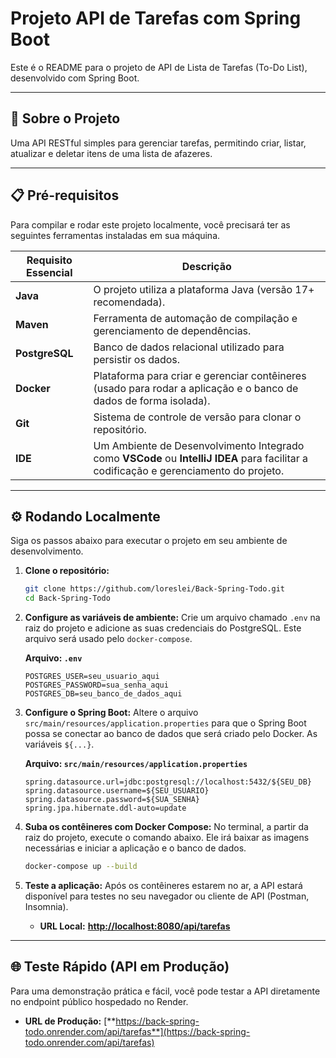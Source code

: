 # Projeto API de Tarefas com Spring Boot

Este é o README para o projeto de API de Lista de Tarefas (To-Do List), desenvolvido com Spring Boot.

---

## 🚀 Sobre o Projeto

Uma API RESTful simples para gerenciar tarefas, permitindo criar, listar, atualizar e deletar itens de uma lista de afazeres.

---
## 📋 Pré-requisitos

Para compilar e rodar este projeto localmente, você precisará ter as seguintes ferramentas instaladas em sua máquina.

| Requisito Essencial | Descrição |
| ------------------ | ------------------------------------------------------------------ |
| **Java** | O projeto utiliza a plataforma Java (versão 17+ recomendada). |
| **Maven** | Ferramenta de automação de compilação e gerenciamento de dependências. |
| **PostgreSQL** | Banco de dados relacional utilizado para persistir os dados. |
| **Docker** | Plataforma para criar e gerenciar contêineres (usado para rodar a aplicação e o banco de dados de forma isolada). |
| **Git** | Sistema de controle de versão para clonar o repositório. |
| **IDE** | Um Ambiente de Desenvolvimento Integrado como **VSCode** ou **IntelliJ IDEA** para facilitar a codificação e gerenciamento do projeto. |

--- 

## ⚙️ Rodando Localmente

Siga os passos abaixo para executar o projeto em seu ambiente de desenvolvimento.

1.  **Clone o repositório:**
    ```bash
    git clone https://github.com/loreslei/Back-Spring-Todo.git
    cd Back-Spring-Todo
    ```

2.  **Configure as variáveis de ambiente:**
    Crie um arquivo chamado `.env` na raiz do projeto e adicione as suas credenciais do PostgreSQL. Este arquivo será usado pelo `docker-compose`.

    **Arquivo: `.env`**
    ```env
    POSTGRES_USER=seu_usuario_aqui
    POSTGRES_PASSWORD=sua_senha_aqui
    POSTGRES_DB=seu_banco_de_dados_aqui
    ```

3.  **Configure o Spring Boot:**
    Altere o arquivo `src/main/resources/application.properties` para que o Spring Boot possa se conectar ao banco de dados que será criado pelo Docker. As variáveis `${...}`.

    **Arquivo: `src/main/resources/application.properties`**
    ```properties
    spring.datasource.url=jdbc:postgresql://localhost:5432/${SEU_DB}
    spring.datasource.username=${SEU_USUARIO}
    spring.datasource.password=${SUA_SENHA}
    spring.jpa.hibernate.ddl-auto=update
    ```

4.  **Suba os contêineres com Docker Compose:**
    No terminal, a partir da raiz do projeto, execute o comando abaixo. Ele irá baixar as imagens necessárias e iniciar a aplicação e o banco de dados.
    ```bash
    docker-compose up --build
    ```

5.  **Teste a aplicação:**
    Após os contêineres estarem no ar, a API estará disponível para testes no seu navegador ou cliente de API (Postman, Insomnia).

    * **URL Local:** [**http://localhost:8080/api/tarefas**](http://localhost:8080/api/tarefas)
  
---

## 🌐 Teste Rápido (API em Produção)

Para uma demonstração prática e fácil, você pode testar a API diretamente no endpoint público hospedado no Render.

* **URL de Produção:** [**https://back-spring-todo.onrender.com/api/tarefas**](https://back-spring-todo.onrender.com/api/tarefas)
